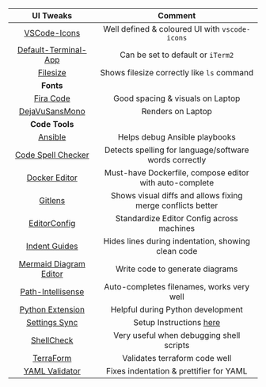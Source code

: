 | UI Tweaks                                                                             | Comment                                                                             |
|:-------------------------------------------------------------------------------------:|:-----------------------------------------------------------------------------------:|
| [VSCode-Icons](https://github.com/vscode-icons/vscode-icons)                          | Well defined & coloured UI with `vscode-icons`                                      |
| [Default-Terminal-App](https://stackoverflow.com/a/38494284)                          | Can be set to default or `iTerm2`                                                   |
| [Filesize](https://marketplace.visualstudio.com/items?itemName=mkxml.vscode-filesize) |  Shows filesize correctly like `ls` command                                         |
| **Fonts**                                                                             |                                                                                     |
| [Fira Code](https://github.com/tonsky/FiraCode)                                       | Good spacing & visuals on Laptop                                                    |
| [DejaVuSansMono](https://dejavu-fonts.github.io/Download.html)                        | Renders on Laptop                                                                   |
| **Code Tools**                                                                        |                                                                                     |
| [Ansible](https://github.com/ansible/vscode-ansible)                                  | Helps debug Ansible playbooks                                                       |
| [Code Spell Checker](https://github.com/streetsidesoftware/vscode-spell-checker)      | Detects spelling for language/software words correctly                              |
| [Docker Editor](https://github.com/microsoft/vscode-docker)                           | Must-have Dockerfile, compose editor with auto-complete                             |
| [Gitlens](https://github.com/gitkraken/vscode-gitlens)                                | Shows visual diffs and allows fixing merge conflicts better                         |
| [EditorConfig](https://github.com/editorconfig/editorconfig-vscode)                   | Standardize Editor Config across machines                                           |
| [Indent Guides](https://stackoverflow.com/a/49256032)                                 | Hides lines during indentation, showing clean code                                  |
| [Mermaid Diagram Editor](https://github.com/vstirbu/vscode-mermaid-preview)           | Write code to generate diagrams                                                     |
| [Path-Intellisense](https://github.com/ChristianKohler/PathIntellisense)              | Auto-completes filenames, works very well                                           |
| [Python Extension](https://github.com/Microsoft/vscode-python)                        | Helpful during Python development                                                   |
| [Settings Sync](https://github.com/shanalikhan/code-settings-sync)                    | Setup Instructions [here](https://itnext.io/settings-sync-with-vs-code-c3d4f126989) |
| [ShellCheck](https://github.com/vscode-shellcheck/vscode-shellcheck)                  | Very useful when debugging shell scripts                                            |
| [TerraForm](https://github.com/hashicorp/vscode-terraform)                            | Validates terraform code well                                                       |
| [YAML Validator](https://github.com/redhat-developer/vscode-yaml)                     | Fixes indentation & prettifier for YAML                                             |
